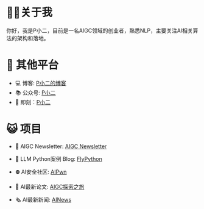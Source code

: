 # 👨‍💻关于我

你好，我是P小二，目前是一名AIGC领域的创业者，熟悉NLP，主要关注AI相关算法的架构和落地。

# 🧐 其他平台
* 💻 博客: [P小二的博客](http://pxiaoer.blog)
* 📚 公众号: [P小二](https://mp.weixin.qq.com/s/mR2nEFQdUGgdcOchabMrbQ)
* 📒 即刻：[P小二](https://jike.city/pxiaoer)

# 😺 项目
* 📧 AIGC Newsletter: [AIGC Newsletter](https://aigc.openbot.ai/)
* 🐍 LLM Python案例 Blog: [FlyPython](https://blog.flypython.com/)
* ⛔ AI安全社区: [AIPwn](https://aipwn.org/)


* 📕 AI最新论文: [AIGC探索之旅](https://www.xiaohongshu.com/user/profile/642cea970000000011023ff4)
* 🗞️ AI最新新闻: [AINews](https://ainews.kol.tools/)

